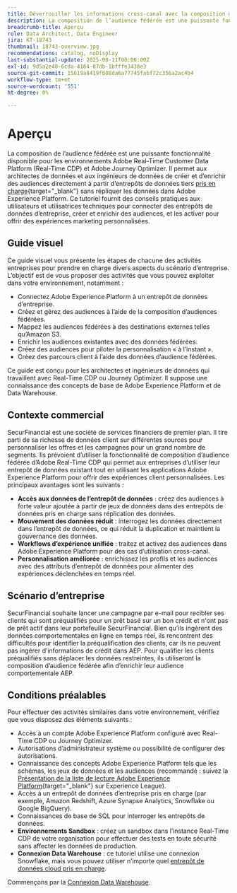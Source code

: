 ```yaml
---
title: Déverrouiller les informations cross-canal avec la composition d’audiences fédérées
description: La composition de l’audience fédérée est une puissante fonctionnalité qui permet aux architectes et aux ingénieurs de données de créer et d’enrichir des audiences directement à partir d’entrepôts de données tiers.
breadcrumb-title: Aperçu
role: Data Architect, Data Engineer
jira: KT-18743
thumbnail: 18743-overview.jpg
recommendations: catalog, noDisplay
last-substantial-update: 2025-08-11T00:00:00Z
exl-id: 9d5a2e40-6cda-4164-87db-1bfffe3438e3
source-git-commit: 15619a8419f608da6a77745fabf72c356a2ac4b4
workflow-type: tm+mt
source-wordcount: '551'
ht-degree: 0%

---
```


# Aperçu

La composition de l’audience fédérée est une puissante fonctionnalité disponible pour les environnements Adobe Real-Time Customer Data Platform (Real-Time CDP) et Adobe Journey Optimizer. Il permet aux architectes de données et aux ingénieurs de données de créer et d’enrichir des audiences directement à partir d’entrepôts de données tiers [pris en charge](https://experienceleague.adobe.com/fr/docs/federated-audience-composition/using/start/access-prerequisites){target="_blank"} sans répliquer les données dans Adobe Experience Platform. Ce tutoriel fournit des conseils pratiques aux utilisateurs et utilisatrices techniques pour connecter des entrepôts de données d’entreprise, créer et enrichir des audiences, et les activer pour offrir des expériences marketing personnalisées.

## Guide visuel

Ce guide visuel vous présente les étapes de chacune des activités entreprises pour prendre en charge divers aspects du scénario d’entreprise. L’objectif est de vous proposer des activités que vous pouvez exploiter dans votre environnement, notamment :

- Connectez Adobe Experience Platform à un entrepôt de données d’entreprise.
- Créez et gérez des audiences à l’aide de la composition d’audiences fédérées.
- Mappez les audiences fédérées à des destinations externes telles qu’Amazon S3.
- Enrichir les audiences existantes avec des données fédérées.
- Créez des audiences pour piloter la personnalisation « à l’instant ».
- Créez des parcours client à l’aide des données d’audience fédérées.

Ce guide est conçu pour les architectes et ingénieurs de données qui travaillent avec Real-Time CDP ou Journey Optimizer. Il suppose une connaissance des concepts de base de Adobe Experience Platform et de Data Warehouse.

## Contexte commercial

SecurFinancial est une société de services financiers de premier plan. Il tire parti de sa richesse de données client sur différentes sources pour personnaliser les offres et les campagnes pour un grand nombre de segments. Ils prévoient d’utiliser la fonctionnalité de composition d’audience fédérée d’Adobe Real-Time CDP qui permet aux entreprises d’utiliser leur entrepôt de données existant tout en utilisant les applications Adobe Experience Platform pour offrir des expériences client personnalisées. Les principaux avantages sont les suivants :

- **Accès aux données de l’entrepôt de données** : créez des audiences à forte valeur ajoutée à partir de jeux de données dans des entrepôts de données pris en charge sans réplication des données.
- **Mouvement des données réduit** : interrogez les données directement dans l’entrepôt de données, ce qui réduit la duplication et maintient la gouvernance des données.
- **Workflows d’expérience unifiée** : traitez et activez des audiences dans Adobe Experience Platform pour des cas d’utilisation cross-canal.
- **Personnalisation améliorée** : enrichissez les profils et les audiences avec des attributs d’entrepôt de données pour alimenter des expériences déclenchées en temps réel.

## Scénario d’entreprise

SecurFinancial souhaite lancer une campagne par e-mail pour recibler ses clients qui sont préqualifiés pour un prêt basé sur un bon crédit et n&#39;ont pas de prêt actif dans leur portefeuille SecurFinancial. Bien qu’ils ingèrent des données comportementales en ligne en temps réel, ils rencontrent des difficultés pour identifier la préqualification des clients, car ils ne peuvent pas ingérer d’informations de crédit dans AEP. Pour qualifier les clients préqualifiés sans déplacer les données restreintes, ils utiliseront la composition d’audience fédérée afin d’enrichir leur audience comportementale AEP.

## Conditions préalables

Pour effectuer des activités similaires dans votre environnement, vérifiez que vous disposez des éléments suivants :

- Accès à un compte Adobe Experience Platform configuré avec Real-Time CDP ou Journey Optimizer.
- Autorisations d’administrateur système ou possibilité de configurer des autorisations.
- Connaissance des concepts Adobe Experience Platform tels que les schémas, les jeux de données et les audiences (recommandé : suivez la [Présentation de la liste de lecture Adobe Experience Platform](https://experienceleague.adobe.com/fr/playlists/experience-platform-introduction?lang=en){target="_blank"} sur Experience League).
- Accès à un entrepôt de données d’entreprise pris en charge (par exemple, Amazon Redshift, Azure Synapse Analytics, Snowflake ou Google BigQuery).
- Connaissances de base de SQL pour interroger les entrepôts de données.
- **Environnements Sandbox** : créez un sandbox dans l’instance Real-Time CDP de votre organisation pour effectuer des tests en toute sécurité sans affecter les données de production.
- **Connexion Data Warehouse** : ce tutoriel utilise une connexion Snowflake, mais vous pouvez utiliser n’importe quel [entrepôt de données cloud pris en charge](https://experienceleague.adobe.com/fr/docs/federated-audience-composition/using/start/access-prerequisites).

Commençons par la [Connexion Data Warehouse](data-warehouse-connection.md).
